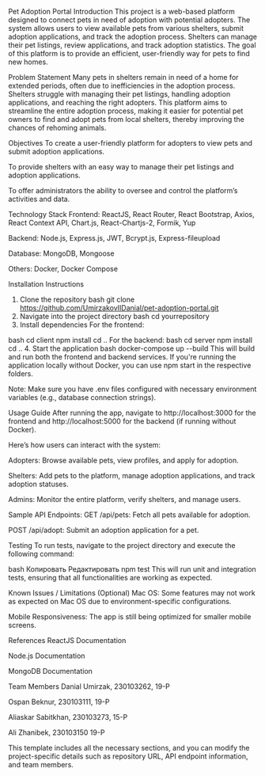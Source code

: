 
Pet Adoption Portal
Introduction
This project is a web-based platform designed to connect pets in need of adoption with potential adopters. The system allows users to view available pets from various shelters, submit adoption applications, and track the adoption process. Shelters can manage their pet listings, review applications, and track adoption statistics. The goal of this platform is to provide an efficient, user-friendly way for pets to find new homes.

Problem Statement
Many pets in shelters remain in need of a home for extended periods, often due to inefficiencies in the adoption process. Shelters struggle with managing their pet listings, handling adoption applications, and reaching the right adopters. This platform aims to streamline the entire adoption process, making it easier for potential pet owners to find and adopt pets from local shelters, thereby improving the chances of rehoming animals.

Objectives
To create a user-friendly platform for adopters to view pets and submit adoption applications.

To provide shelters with an easy way to manage their pet listings and adoption applications.

To offer administrators the ability to oversee and control the platform’s activities and data.

Technology Stack
Frontend: ReactJS, React Router, React Bootstrap, Axios, React Context API, Chart.js, React-Chartjs-2, Formik, Yup

Backend: Node.js, Express.js, JWT, Bcrypt.js, Express-fileupload

Database: MongoDB, Mongoose

Others: Docker, Docker Compose

Installation Instructions
1. Clone the repository
bash
git clone https://github.com/UmirzakovIIDanial/pet-adoption-portal.git
2. Navigate into the project directory
bash
cd yourrepository
3. Install dependencies
For the frontend:

bash
cd client
npm install
cd ..
For the backend:
bash
cd server
npm install
cd ..
4. Start the application
bash
docker-compose up --build
This will build and run both the frontend and backend services. If you're running the application locally without Docker, you can use npm start in the respective folders.

Note: Make sure you have .env files configured with necessary environment variables (e.g., database connection strings).

Usage Guide
After running the app, navigate to http://localhost:3000 for the frontend and http://localhost:5000 for the backend (if running without Docker).

Here’s how users can interact with the system:

Adopters: Browse available pets, view profiles, and apply for adoption.

Shelters: Add pets to the platform, manage adoption applications, and track adoption statuses.

Admins: Monitor the entire platform, verify shelters, and manage users.

Sample API Endpoints:
GET /api/pets: Fetch all pets available for adoption.

POST /api/adopt: Submit an adoption application for a pet.

Testing
To run tests, navigate to the project directory and execute the following command:

bash
Копировать
Редактировать
npm test
This will run unit and integration tests, ensuring that all functionalities are working as expected.

Known Issues / Limitations (Optional)
Mac OS: Some features may not work as expected on Mac OS due to environment-specific configurations.

Mobile Responsiveness: The app is still being optimized for smaller mobile screens.

References
ReactJS Documentation

Node.js Documentation

MongoDB Documentation

Team Members
Danial Umirzak, 230103262, 19-P

Ospan Beknur, 230103111, 19-P

Aliaskar Sabitkhan, 230103273, 15-P

Ali Zhanibek, 230103150 19-P

This template includes all the necessary sections, and you can modify the project-specific details such as repository URL, API endpoint information, and team members.















